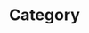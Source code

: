 ---
permalink: /categories/
title: "Category"
excerpt: "Information of category "
last_modified_at: 2024-06-26
toc: true
---